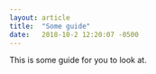 ```yaml
---
layout: article
title:  "Some guide"
date:   2018-10-2 12:20:07 -0500
---
```


This is some guide for you to look at.

